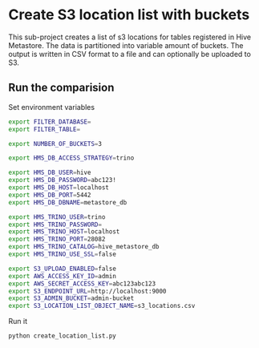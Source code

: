 # Create S3 location list with buckets

This sub-project creates a list of s3 locations for tables registered in Hive Metastore. The data is partitioned into variable amount of buckets. The output is written in CSV format to a file and can optionally be uploaded to S3.

## Run the comparision

Set environment variables

```bash
export FILTER_DATABASE=
export FILTER_TABLE=

export NUMBER_OF_BUCKETS=3

export HMS_DB_ACCESS_STRATEGY=trino

export HMS_DB_USER=hive
export HMS_DB_PASSWORD=abc123!
export HMS_DB_HOST=localhost
export HMS_DB_PORT=5442
export HMS_DB_DBNAME=metastore_db 

export HMS_TRINO_USER=trino
export HMS_TRINO_PASSWORD=
export HMS_TRINO_HOST=localhost
export HMS_TRINO_PORT=28082
export HMS_TRINO_CATALOG=hive_metastore_db
export HMS_TRINO_USE_SSL=false

export S3_UPLOAD_ENABLED=false
export AWS_ACCESS_KEY_ID=admin
export AWS_SECRET_ACCESS_KEY=abc123abc123
export S3_ENDPOINT_URL=http://localhost:9000
export S3_ADMIN_BUCKET=admin-bucket
export S3_LOCATION_LIST_OBJECT_NAME=s3_locations.csv
```

Run it

```bash
python create_location_list.py
```
